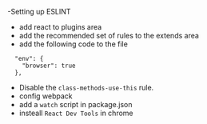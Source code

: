 -Setting up ESLINT
  - add react to plugins area
  - add the recommended set of rules to the extends area
  - add the following code to the file
```
  "env": {
    "browser": true
  },
```
- Disable  the `class-methods-use-this` rule.
- config webpack
- add a `watch` script in package.json
- insteall `React Dev Tools` in chrome
